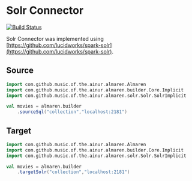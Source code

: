 # Solr Connector

[![Build Status](https://travis-ci.com/modakanalytics/solr.almaren.svg?token=TEB3zRDqVUuChez9334q&branch=master)](https://travis-ci.com/modakanalytics/solr.almaren)

Solr Connector was implemented using [https://github.com/lucidworks/spark-solr](https://github.com/lucidworks/spark-solr).

## Source

```scala
import com.github.music.of.the.ainur.almaren.Almaren
import com.github.music.of.the.ainur.almaren.builder.Core.Implicit
import com.github.music.of.the.ainur.almaren.solr.Solr.SolrImplicit

val movies = almaren.builder
    .sourceSql("collection","localhost:2181")
```


## Target

```scala
import com.github.music.of.the.ainur.almaren.Almaren
import com.github.music.of.the.ainur.almaren.builder.Core.Implicit
import com.github.music.of.the.ainur.almaren.solr.Solr.SolrImplicit

val movies = almaren.builder
    .targetSolr("collection","localhost:2181")
```
